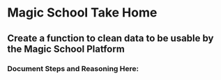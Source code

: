 # Magic School Take Home

## Create a function to clean data to be usable by the Magic School Platform

### Document Steps and Reasoning Here:
